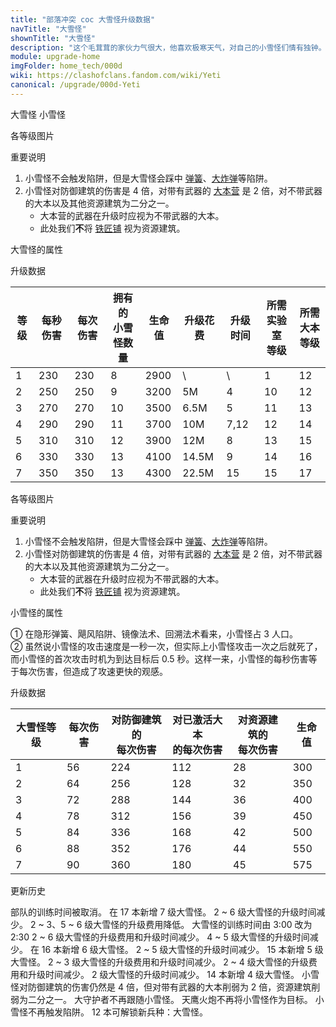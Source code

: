 ```yaml
---
title: "部落冲突 coc 大雪怪升级数据"
navTitle: "大雪怪"
shownTitle: "大雪怪"
description: "这个毛茸茸的家伙力气很大，他喜欢极寒天气，对自己的小雪怪们情有独钟。千万不要伤害大雪怪，否则小雪怪们会要你好看。"
module: upgrade-home
imgFolder: home_tech/000d
wiki: https://clashofclans.fandom.com/wiki/Yeti
canonical: /upgrade/000d-Yeti
---
```


<SwitchTabs contentClass="cp-unit-items" :stickyTabs="true" :pageTabs="true">
    <SwitchTab tabId="cp-unit-item-0" :activeTab="true">大雪怪</SwitchTab>
    <SwitchTab tabId="cp-unit-item-1">小雪怪</SwitchTab>
</SwitchTabs>

<!-- ↓↓↓ 大雪怪 ↓↓↓ -->
<SwitchTabGroup id="cp-unit-item-0" class="cp-unit-items">
<UnitInfo :folder="$frontmatter.imgFolder" imgSrc="Yeti_info.png" imgAlt="大雪怪"
    description="这个毛茸茸的家伙力气很大，他喜欢极寒天气，对自己的小雪怪们情有独钟。千万不要伤害大雪怪，否则小雪怪们会要你好看。" />

<SmallTitle>各等级图片</SmallTitle>

<Panel>
    <UnitImgGroup :folder="$frontmatter.imgFolder">
        <UnitImg imgTitle="1 级" imgSrc="Yeti1.png" />
        <UnitImg imgTitle="2 级" imgSrc="Yeti2.png" />
        <UnitImg imgTitle="3 - 4 级" imgSrc="Yeti3.png" />
        <UnitImg imgTitle="5 级" imgSrc="Yeti5.png" />
        <UnitImg imgTitle="6 级" imgSrc="Yeti6.png" />
        <UnitImg imgTitle="7 级" imgSrc="Yeti7.png" imgHd="Yeti7_hd.png" />
    </UnitImgGroup>
</Panel>

<SmallTitle>重要说明</SmallTitle>

1. 小雪怪不会触发陷阱，但是大雪怪会踩中 [弹簧](/upgrade/0381-Spring-Trap)、[大炸弹](/upgrade/0383-Giant-Bomb)等陷阱。
2. 小雪怪对防御建筑的伤害是 4 倍，对带有武器的 [大本营](/upgrade/0400-Town-Hall) 是 2 倍，对不带武器的大本以及其他资源建筑为二分之一。
    - 大本营的武器在升级时应视为不带武器的大本。
    - 此处我们**不**将 [铁匠铺](/upgrade/0488-Blacksmith) 视为资源建筑。

<SmallTitle>大雪怪的属性</SmallTitle>

<UnitProperties>
    <UnitProperty pKey="攻击偏好" pValue="无" />
    <UnitProperty pKey="伤害类型" pValue="单体伤害" />
    <UnitProperty pKey="攻击的目标" pValue="仅地面目标" />
    <UnitProperty pKey="占据人口" pValue="18" />
    <UnitProperty pKey="移动速度" pValue="1.5 格/秒" />
    <UnitProperty pKey="攻击速度" pValue="1 秒/次" />
    <UnitProperty pKey="攻击距离" pValue="0.8 格" />
    <UnitProperty pKey="所需训练营等级" pValue="14" />
    <UnitProperty pKey="所需大本等级" pValue="12" />
    <UnitProperty pKey="训练时间" pValue="无" trainingSystem="2025" />
</UnitProperties>

<SmallTitle>升级数据</SmallTitle>

<script setup>
const tableExtraInfo = [
    {
        "column": 5,
        "type": "cost",
        "gpClass": "research",
        "icon": "Elixir"
    },
    {
        "column": 6,
        "type": "time",
        "gpClass": "research"
    }
];
</script>

<UnitTable :tableExtraInfo="tableExtraInfo">

| 等级 |  每秒伤害 | 每次伤害 |拥有的<br>小雪怪数量| 生命值 | 升级花费|  升级时间  |所需实验室<br>等级|所需<br>大本等级|
| ---- |   ----   |   ----  |        ----       |  ---- |   ----  |    ----   |      ----      |     ----      |
|   1  |    230   |    230  |          8        |  2900 |      \  |     \     |        1       |      12       |
|   2  |    250   |    250  |          9        |  3200 |     5M  |     4     |       10       |      12       |
|   3  |    270   |    270  |         10        |  3500 |   6.5M  |     5     |       11       |      13       |
|   4  |    290   |    290  |         11        |  3700 |    10M  |     7,12  |       12       |      14       |
|   5  |    310   |    310  |         12        |  3900 |    12M  |     8     |       13       |      15       |
|   6  |    330   |    330  |         13        |  4100 |  14.5M  |     9     |       14       |      16       |
|   7  |    350   |    350  |         13        |  4300 |  22.5M  |    15     |       15       |      17       |
</UnitTable>
</SwitchTabGroup>

<!-- ↓↓↓ 小雪怪 ↓↓↓ -->
<SwitchTabGroup id="cp-unit-item-1" class="cp-unit-items">
<UnitInfo :folder="$frontmatter.imgFolder" imgSrc="Yetimite_info.png" imgAlt="小雪怪"
    description="这些小家伙看上去很可爱，但如果大雪怪受伤，他们会变得无比焦虑。如果大雪怪被伤到了一定程度，他们会义无反顾地涌向最近的防御建筑。" />

<SmallTitle>各等级图片</SmallTitle>

<Panel>
    <UnitImgGroup :folder="$frontmatter.imgFolder">
        <UnitImg imgTitle="1 级" imgSrc="Yetimite1.png" />
        <UnitImg imgTitle="2 级" imgSrc="Yetimite2.png" />
        <UnitImg imgTitle="3 - 5 级" imgSrc="Yetimite3.png" />
        <UnitImg imgTitle="6 级" imgSrc="Yetimite6.png" />
        <UnitImg imgTitle="7 级" imgSrc="Yetimite7.png" imgHd="Yetimite7_hd.png" />
    </UnitImgGroup>
</Panel>

<SmallTitle>重要说明</SmallTitle>

1. 小雪怪不会触发陷阱，但是大雪怪会踩中 [弹簧](/upgrade/0381-Spring-Trap)、[大炸弹](/upgrade/0383-Giant-Bomb)等陷阱。
2. 小雪怪对防御建筑的伤害是 4 倍，对带有武器的 [大本营](/upgrade/0400-Town-Hall) 是 2 倍，对不带武器的大本以及其他资源建筑为二分之一。
    - 大本营的武器在升级时应视为不带武器的大本。
    - 此处我们**不**将 [铁匠铺](/upgrade/0488-Blacksmith) 视为资源建筑。

<SmallTitle>小雪怪的属性</SmallTitle>

<UnitProperties>
    <UnitProperty pKey="攻击偏好1" pValue="防御建筑<br>(4 倍伤害)" />
    <UnitProperty pKey="攻击偏好2" pValue="激活的大本<br>(2 倍伤害)" />
    <UnitProperty pKey="攻击衰减" pValue="资源类建筑<br>(伤害减半)" />
    <UnitProperty pKey="伤害类型" pValue="范围伤害" />
    <UnitProperty pKey="伤害半径" pValue="0.8 格" />
    <UnitProperty pKey="攻击的目标" pValue="地面和空中目标" />
    <UnitProperty pKey="占据人口" pValue="3<sup>①</sup>" />
    <UnitProperty pKey="移动速度" pValue="3 格/秒" />
    <UnitProperty pKey="攻击速度" pValue="1 秒/次<sup>②</sup>" />
    <UnitProperty pKey="攻击距离" pValue="2.5 格" />
</UnitProperties>

① 在隐形弹簧、飓风陷阱、镜像法术、回溯法术看来，小雪怪占 3 人口。<br>
② 虽然说小雪怪的攻击速度是一秒一次，但实际上小雪怪攻击一次之后就死了，而小雪怪的首次攻击时机为到达目标后 0.5 秒。这样一来，小雪怪的每秒伤害等于每次伤害，但造成了攻速更快的观感。

<SmallTitle>升级数据</SmallTitle>

<UnitTable>

|大雪怪等级| 每次伤害|对防御建筑的<br>每次伤害|对已激活大本<br>的每次伤害|对资源建筑的<br>每次伤害| 生命值 |
|   ---   |  ----  |          ---         |           ----          |         ----         |  ----  |
|    1    |   56   |          224         |            112          |          28          |   300  |
|    2    |   64   |          256         |            128          |          32          |   350  |
|    3    |   72   |          288         |            144          |          36          |   400  |
|    4    |   78   |          312         |            156          |          39          |   450  |
|    5    |   84   |          336         |            168          |          42          |   500  |
|    6    |   88   |          352         |            176          |          44          |   550  |
|    7    |   90   |          360         |            180          |          45          |   575  |

</UnitTable>
</SwitchTabGroup>

<!-- ↓↓↓ 公共部分 ↓↓↓ -->
<SmallTitle>更新历史</SmallTitle>

<Timeline>
    <TimelineItem date="2025/03/27">
        <TimelineRow>部队的训练时间被取消。</TimelineRow>
    </TimelineItem>
    <TimelineItem date="2025/03/24">
        <TimelineRow>在 17 本新增 7 级大雪怪。</TimelineRow>
        <TimelineRow>2 ~ 6 级大雪怪的升级时间减少。</TimelineRow>
        <TimelineRow>2 ~ 3、5 ~ 6 级大雪怪的升级费用降低。</TimelineRow>
    </TimelineItem>
    <TimelineItem date="2025/02/10">
        <TimelineRow>大雪怪的训练时间由 3:00 改为 2:30</TimelineRow>
    </TimelineItem>
    <TimelineItem date="2024/11/25">
        <TimelineRow>2 ~ 6 级大雪怪的升级费用和升级时间减少。</TimelineRow>
    </TimelineItem>
    <TimelineItem date="2024/06/18">
        <TimelineRow>4 ~ 5 级大雪怪的升级时间减少。</TimelineRow>
    </TimelineItem>
    <TimelineItem date="2024/04/17">
        <TimelineRow>在 16 本新增 6 级大雪怪。</TimelineRow>
    </TimelineItem>
    <TimelineItem date="2023/12/12">
        <TimelineRow>2 ~ 5 级大雪怪的升级时间减少。</TimelineRow>
    </TimelineItem>
    <TimelineItem date="2023/06/12">
        <TimelineRow>15 本新增 5 级大雪怪。</TimelineRow>
        <TimelineRow>2 ~ 3 级大雪怪的升级费用和升级时间减少。</TimelineRow>
    </TimelineItem>
    <TimelineItem date="2022/10/10">
        <TimelineRow>2 ~ 4 级大雪怪的升级费用和升级时间减少。</TimelineRow>
    </TimelineItem>
    <TimelineItem date="2021/12/09">
        <TimelineRow>2 级大雪怪的升级时间减少。</TimelineRow>
    </TimelineItem>
    <TimelineItem date="2021/09/27">
        <TimelineRow>14 本新增 4 级大雪怪。</TimelineRow>
    </TimelineItem>
    <TimelineItem date="2020/03/30">
        <TimelineRow>小雪怪对防御建筑的伤害仍然是 4 倍，但对带有武器的大本削弱为 2 倍，资源建筑削弱为二分之一。</TimelineRow>
        <TimelineRow>大守护者不再跟随小雪怪。</TimelineRow>
        <TimelineRow>天鹰火炮不再将小雪怪作为目标。</TimelineRow>
    </TimelineItem>
    <TimelineItem date="2020/01/16">
        <TimelineRow>小雪怪不再触发陷阱。</TimelineRow>
    </TimelineItem>
    <TimelineItem date="2019/12/09">
        <TimelineRow>12 本可解锁新兵种：大雪怪。</TimelineRow>
    </TimelineItem>
    <TimelineItem :historyBottom="true" />
</Timeline>